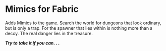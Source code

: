 # Mimics for Fabric
Adds Mimics to the game.
Search the world for dungeons that look ordinary, but is only a trap.
For the spawner that lies within is nothing more than a decoy.
The real danger lies in the treasure.

**_Try to take it if you can. . ._**

